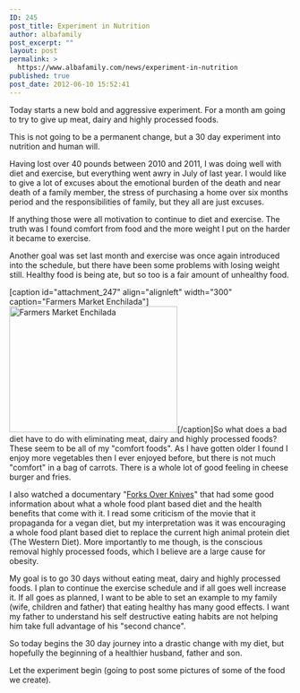 ```yaml
---
ID: 245
post_title: Experiment in Nutrition
author: albafamily
post_excerpt: ""
layout: post
permalink: >
  https://www.albafamily.com/news/experiment-in-nutrition
published: true
post_date: 2012-06-10 15:52:41
---
```

Today starts a new bold and aggressive experiment. For a month  am going to try to give up meat, dairy and highly processed foods.

This is not going to be a permanent change, but a 30 day experiment into nutrition and human will.

Having lost over 40 pounds between 2010 and 2011, I was doing well with diet and exercise, but everything went awry in July of last year. I would like to give a lot of excuses about the emotional burden of the death and near death of a family member, the stress of purchasing a home over six months period and the responsibilities of family, but they all are just excuses.

If anything those were all motivation to continue to diet and exercise. The truth was I found comfort from food and the more weight I put on the harder it became to exercise.

Another goal was set last month and exercise was once again introduced into the schedule, but there have been some problems with losing weight still. Healthy food is being ate, but so too is a fair amount of unhealthy food. 

[caption id="attachment_247" align="alignleft" width="300" caption="Farmers Market Enchilada"]<a href="https://www.albafamily.com/wp-content/uploads/IMG_20120609_192137.jpg" title="Farmers Market Enchilada" class="fancybox"><img src="https://www.albafamily.com/wp-content/uploads/IMG_20120609_192137-300x225.jpg" alt="Farmers Market Enchilada" title="Farmers Market Enchilada" width="300" height="225" class="size-medium wp-image-247" /></a>[/caption]So what does a bad diet have to do with eliminating meat, dairy and highly processed foods? These seem to be all of my "comfort foods". As I have gotten older I found I enjoy more vegetables then I ever enjoyed before, but there is not much "comfort" in a bag of carrots. There is a whole lot of good feeling in cheese burger and fries.

I also watched a documentary "<a href="http://www.forksoverknives.com/" title="ForksOverKnives" target="_blank">Forks Over Knives</a>" that had some good information about what a whole food plant based diet and the health benefits that come with it. I read some criticism of the movie that it propaganda for a vegan diet, but my interpretation was it was encouraging a whole food plant based diet to replace the current high animal protein diet (The Western Diet). More importantly to me though, is the conscious removal highly processed foods, which I believe are a large cause for obesity.

My goal is to go 30 days without eating meat, dairy and highly processed foods. I plan to continue the exercise schedule and if all goes well increase it. If all goes as planned, I want to be able to set an example to my family (wife, children and father) that eating healthy has many good effects. I want my father to understand his self destructive eating habits are not helping him take full advantage of his "second chance".

So today begins the 30 day journey into a drastic change with my diet, but hopefully the beginning of a healthier husband, father and son.

Let the experiment begin (going to post some pictures of some of the food we create).